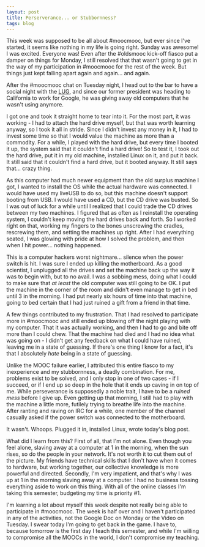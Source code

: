```yaml
---
layout: post
title: Perserverance... or Stubbornness?
tags: blog
---
```


This week was supposed to be all about #moocmooc, but ever since I've started, it seems like nothing in my life is going right. Sunday was awesome! I was excited. Everyone was! Even after the #oldsmooc kick-off fiasco put a damper on things for Monday, I still resolved that that wasn't going to get in the way of my participation in #moocmooc for the rest of the week. But things just kept falling apart again and again... and again.

After the #moocmooc chat on Tuesday night, I head out to the bar to have a social night with the <a href="http://lug.ncsu.edu">LUG</a>, and since our former president was heading to California to work for Google, he was giving away old computers that he wasn't using anymore.

I got one and took it straight home to tear into it. For the most part, it was working - I had to attach the hard drive myself, but that was worth learning anyway, so I took it all in stride. Since I didn't invest any money in it, I had to invest some time so that I would value the machine as more than a commodity. For a while, I played with the hard drive, but every time I booted it up, the system said that it couldn't find a hard drive! So to test it, I took out the hard drive, put it in my old machine, installed Linux on it, and put it back. It still said that it couldn't find a hard drive, but it booted anyway. It still says that... crazy thing.

As this computer had much newer equipment than the old surplus machine I got, I wanted to install the OS while the actual hardware was connected. I would have used my liveUSB to do so, but this machine doesn't support booting from USB. I would have used a CD, but the CD drive was busted. So I was out of luck for a while until I realized that I could trade the CD drives between my two machines. I figured that as often as I reinstall the operating system, I couldn't keep moving the hard drives back and forth. So I worked right on that, working my fingers to the bones unscrewing the cradles, rescrewing them, and setting the machines up right. After I had everything seated, I was glowing with pride at how I solved the problem, and then when I hit power... nothing happened.

This is a computer hackers worst nightmare... silence when the power switch is hit. I was sure I ended up killing the motherboard. As a good scientist, I unplugged all the drives and set the machine back up the way it was to begin with, but to no avail. I was a sobbing mess, doing what I could to make sure that <em>at least</em> the old computer was still going to be OK. I put the machine in the corner of the room and didn't even manage to get in bed until 3 in the morning. I had put nearly six hours of time into that machine, going to bed certain that I had just ruined a gift from a friend in that time.

A few things contributed to my frustration. That I had resolved to participate more in #moocmooc and still ended up blowing off the night playing with my computer. That it was actually working, and then I had to go and bite off more than I could chew. That the machine had died and I had no idea what was going on - I didn't get any feedback on what I could have ruined, leaving me in a state of guessing. If there's one thing I know for a fact, it's that I absolutely <em>hate</em> being in a state of guessing.

Unlike the MOOC failure earlier, I attributed this entire fiasco to my inexperience and my stubbornness, a deadly combination. For me, problems exist to be solved, and I only stop in one of two cases - if I succeed, or if I end up so deep in the hole that it ends up caving in on top of me. While perseverance is supposedly a noble trait, I have to be a <em>ruined mess</em> before I give up. Even getting up that morning, I still had to play with the machine a little more, futilely trying to breathe life into the machine. After ranting and raving on IRC for a while, one member of the channel casually asked if the power switch was connected to the motherboard.

It wasn't. Whoops. Plugged it in, installed Linux, wrote today's blog post.

What did I learn from this? First of all, that I'm not alone. Even though you feel alone, slaving away at a computer at 1 in the morning, when the sun rises, so do the people in your network. It's not worth it to cut them out of the picture. My friends have technical skills that I don't have when it comes to hardware, but working together, our collective knowledge is more powerful and directed. Secondly, I'm very impatient, and that's why I was up at 1 in the morning slaving away at a computer. I had no business tossing everything aside to work on this thing. With all of the online classes I'm taking this semester, budgeting my time is priority #1.

I'm learning a lot about myself this week despite not really being able to participate in #moocmooc. The week is half over and I haven't participated in any of the activities, not the Google Doc on Monday or the Video on Tuesday. I swear today I'm going to get back in the game. I have to, because tomorrow is the first day I teach this semester, and while I'm willing to compromise all the MOOCs in the world, I don't compromise my teaching.
